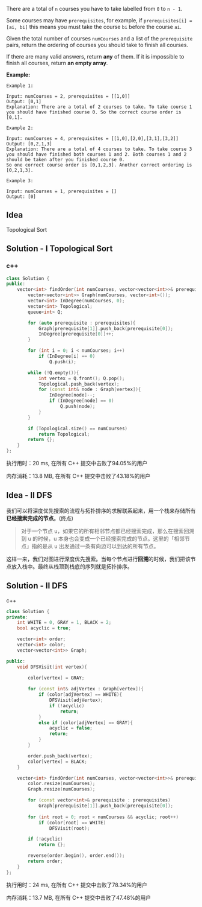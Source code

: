 There are a total of `n` courses you have to take labelled from `0` to `n - 1`.

Some courses may have `prerequisites`, for example, if `prerequisites[i] = [ai, bi]` this means you must take the course `bi` before the course `ai`.

Given the total number of courses `numCourses` and a list of the `prerequisite` pairs, return the ordering of courses you should take to finish all courses.

If there are many valid answers, return **any** of them. If it is impossible to finish all courses, return **an empty array**.



**Example:**
```
Example 1:

Input: numCourses = 2, prerequisites = [[1,0]]
Output: [0,1]
Explanation: There are a total of 2 courses to take. To take course 1 you should have finished course 0. So the correct course order is [0,1].

Example 2:

Input: numCourses = 4, prerequisites = [[1,0],[2,0],[3,1],[3,2]]
Output: [0,2,1,3]
Explanation: There are a total of 4 courses to take. To take course 3 you should have finished both courses 1 and 2. Both courses 1 and 2 should be taken after you finished course 0.
So one correct course order is [0,1,2,3]. Another correct ordering is [0,2,1,3].

Example 3:

Input: numCourses = 1, prerequisites = []
Output: [0]
```

## Idea

Topological Sort

## Solution - I Topological Sort

### c++

```c++
class Solution {
public:
    vector<int> findOrder(int numCourses, vector<vector<int>>& prerequisites) {
        vector<vector<int>> Graph(numCourses, vector<int>());
        vector<int> InDegree(numCourses, 0);
        vector<int> Topological;
        queue<int> Q;

        for (auto prerequisite : prerequisites){
            Graph[prerequisite[1]].push_back(prerequisite[0]);
            InDegree[prerequisite[0]]++;
        }

        for (int i = 0; i < numCourses; i++)
            if (InDegree[i] == 0) 
                Q.push(i);

        while (!Q.empty()){
            int vertex = Q.front(); Q.pop();
            Topological.push_back(vertex);
            for (const int& node : Graph[vertex]){
                InDegree[node]--;
                if (InDegree[node] == 0) 
                    Q.push(node);
            }
        }

        if (Topological.size() == numCourses)
            return Topological;
        return {};
    }
};
```

执行用时：20 ms, 在所有 C++ 提交中击败了94.05%的用户

内存消耗：13.8 MB, 在所有 C++ 提交中击败了43.18%的用户

## Idea - II DFS

我们可以将深度优先搜索的流程与拓扑排序的求解联系起来，用一个栈来存储所有**已经搜索完成的节点**。(终点)

> 对于一个节点 u，如果它的所有相邻节点都已经搜索完成，那么在搜索回溯到 u 的时候，u 本身也会变成一个已经搜索完成的节点。这里的「相邻节点」指的是从 u 出发通过一条有向边可以到达的所有节点。

这样一来，我们对图进行深度优先搜索。当每个节点进行**回溯**的时候，我们把该节点放入栈中。最终从栈顶到栈底的序列就是拓扑排序。

## Solution - II  DFS

c++

```c++
class Solution {
private:
    int WHITE = 0, GRAY = 1, BLACK = 2;
    bool acyclic = true;

    vector<int> order;
    vector<int> color;
    vector<vector<int>> Graph;

public:
    void DFSVisit(int vertex){
        
        color[vertex] = GRAY;

        for (const int& adjVertex : Graph[vertex]){
            if (color[adjVertex] == WHITE){
                DFSVisit(adjVertex);
                if (!acyclic)
                    return;
            }
            else if (color[adjVertex] == GRAY){
                acyclic = false;
                return;
            }
        }

        order.push_back(vertex);
        color[vertex] = BLACK;
    }

    vector<int> findOrder(int numCourses, vector<vector<int>>& prerequisites) {
        color.resize(numCourses);
        Graph.resize(numCourses);

        for (const vector<int>& prerequisite : prerequisites)
            Graph[prerequisite[1]].push_back(prerequisite[0]);
        
        for (int root = 0; root < numCourses && acyclic; root++)
            if (color[root] == WHITE)
                DFSVisit(root);

        if (!acyclic)
            return {};

        reverse(order.begin(), order.end());
        return order;
    }
};
```

执行用时：24 ms, 在所有 C++ 提交中击败了78.34%的用户

内存消耗：13.7 MB, 在所有 C++ 提交中击败了47.48%的用户
